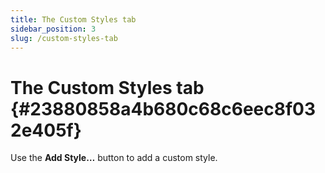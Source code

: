 ```yaml
---
title: The Custom Styles tab
sidebar_position: 3
slug: /custom-styles-tab
---
```


# The Custom Styles tab {#23880858a4b680c68c6eec8f032e405f}

Use the **Add Style…** button to add a custom style.

